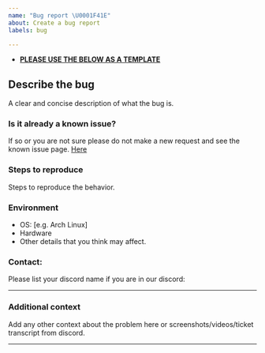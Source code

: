 ```yaml
---
name: "Bug report \U0001F41E"
about: Create a bug report
labels: bug

---
```


*  <ins><strong>PLEASE USE THE BELOW AS A TEMPLATE</ins></strong>

## Describe the bug
A clear and concise description of what the bug is.

### Is it already a known issue?
If so or you are not sure please do not make a new request and see the known issue page. [Here](https://github.com/NomadsReach/Fallout-Anomaly/blob/master/Known%20Issue.md)

### Steps to reproduce
Steps to reproduce the behavior.

### Environment
 - OS: [e.g. Arch Linux]
 - Hardware
 - Other details that you think may affect.
   

### Contact: 
    
   Please list your discord name if you are in our discord:


---

### Additional context
Add any other context about the problem here or screenshots/videos/ticket transcript from discord.

---
